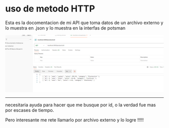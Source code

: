# uso de metodo HTTP 

Esta es la docomentacion de mi API
que toma datos de un archivo externo y lo muestra en .json y lo muestra en la interfas de potsman

<img src="evidenciaPostman.png" alt="Mi pantallazo" />

-------------------

necesitaria ayuda para hacer que me busque por id, o la verdad fue mas por escases de tiempo.

Pero interesante me rete llamarlo por archivo externo y lo logre !!!!!
